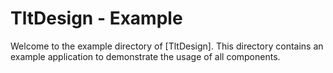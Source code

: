# TltDesign - Example

Welcome to the example directory of [TltDesign]. This directory contains an example application to demonstrate the usage of all components.
